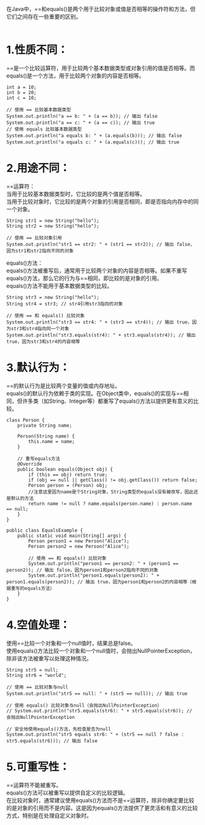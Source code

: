 在Java中，==和equals()是两个用于比较对象或值是否相等的操作符和方法，但它们之间存在一些重要的区别。</br>
</br>
<h1>1.性质不同：</h1>
==是一个比较运算符，用于比较两个基本数据类型或对象引用的值是否相等。而equals()是一个方法，用于比较两个对象的内容是否相等。</br>

```
int a = 10;  
int b = 20;
int c = 10;  
  
// 使用 == 比较基本数据类型  
System.out.println("a == b: " + (a == b)); // 输出 false
System.out.println("a == c: " + (a == c)); // 输出 true
// 使用 equals 比较基本数据类型
System.out.println("a equals b: " + (a.equals(b))); // 输出 false
System.out.println("a equals c: " + (a.equals(c))); // 输出 true
```


<h1>2.用途不同：</h1>
==运算符：</br>
当用于比较基本数据类型时，它比较的是两个值是否相等。</br>
当用于比较对象时，它比较的是两个对象的引用是否相同，即是否指向内存中的同一个对象。</br>

```
String str1 = new String("hello");  
String str2 = new String("hello");  
  
// 使用 == 比较对象引用  
System.out.println("str1 == str2: " + (str1 == str2)); // 输出 false，因为str1和str2指向不同的对象
```

equals()方法：</br>
equals()方法被重写后，通常用于比较两个对象的内容是否相等。如果不重写equals()方法，那么它的行为与==相同，即比较的是对象的引用。</br>
equals()方法不能用于基本数据类型的比较。</br>

```
String str3 = new String("hello");  
String str4 = str3; // str4引用str3指向的对象  
  
// 使用 == 和 equals() 比较对象  
System.out.println("str3 == str4: " + (str3 == str4)); // 输出 true，因为str3和str4指向同一个对象  
System.out.println("str3.equals(str4): " + str3.equals(str4)); // 输出 true，因为str3和str4的内容相等
```


<h1>3.默认行为：</h1>
==的默认行为是比较两个变量的值或内存地址。</br>
equals()的默认行为依赖于类的实现。在Object类中，equals()的实现与==相同，但许多类（如String、Integer等）都重写了equals()方法以提供更有意义的比较。</br>

```
class Person {  
    private String name;  
  
    Person(String name) {  
        this.name = name;  
    }  
  
    // 重写equals方法  
    @Override  
    public boolean equals(Object obj) {  
        if (this == obj) return true;  
        if (obj == null || getClass() != obj.getClass()) return false;  
        Person person = (Person) obj;
        //注意这里因为name是个String对象，String类型的equals没有被改写，因此还是默认的方法
        return name != null ? name.equals(person.name) : person.name == null;  
    }  
}  
  
public class EqualsExample {  
    public static void main(String[] args) {  
        Person person1 = new Person("Alice");  
        Person person2 = new Person("Alice");  
  
        // 使用 == 和 equals() 比较对象  
        System.out.println("person1 == person2: " + (person1 == person2)); // 输出 false，因为person1和person2指向不同的对象  
        System.out.println("person1.equals(person2): " + person1.equals(person2)); // 输出 true，因为person1和person2的内容相等（根据重写的equals方法）  
    }  
}
```


<h1>4.空值处理：</h1>
使用==比较一个对象和一个null值时，结果总是false。</br>
使用equals()方法比较一个对象和一个null值时，会抛出NullPointerException，除非该方法被重写以处理这种情况。</br>

```
String str5 = null;  
String str6 = "world";  
  
// 使用 == 比较对象与null  
System.out.println("str5 == null: " + (str5 == null)); // 输出 true  
  
// 使用 equals() 比较对象与null（会抛出NullPointerException）  
// System.out.println("str5.equals(str6): " + str5.equals(str6)); // 会抛出NullPointerException  
  
// 安全地使用equals()方法，先检查是否为null  
System.out.println("str5 equals str6: " + (str5 == null ? false : str5.equals(str6))); // 输出 false
```

<h1>5.可重写性：</h1>
==运算符不能被重写。</br>
equals()方法可以被重写以提供自定义的比较逻辑。</br>
在比较对象时，通常建议使用equals()方法而不是==运算符，除非你确定要比较的是对象的引用而不是内容。这是因为equals()方法提供了更灵活和有意义的比较方式，特别是在处理自定义对象时。</br>
